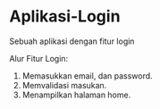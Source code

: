 # Aplikasi-Login
Sebuah aplikasi dengan fitur login

Alur Fitur Login:
1. Memasukkan email, dan password.
2. Memvalidasi masukan.
3. Menampilkan halaman home.
